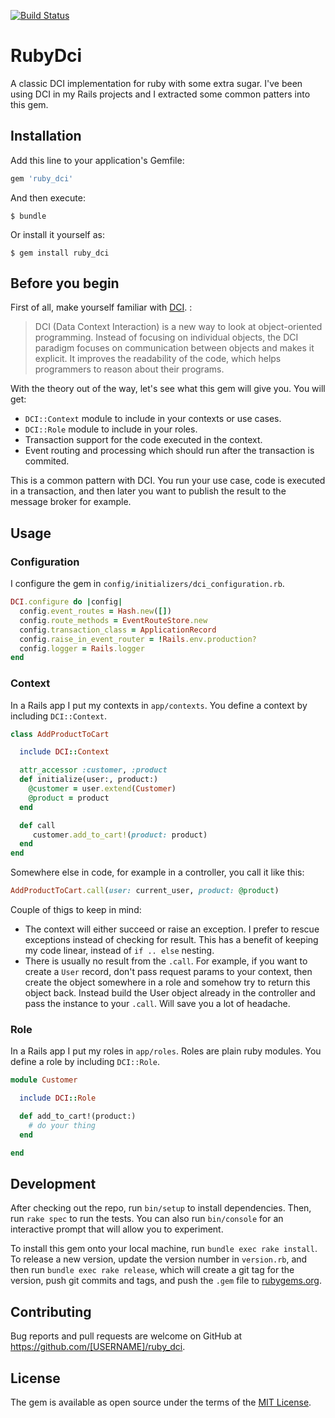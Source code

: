 [![Build Status](https://travis-ci.org/egze/ruby_dci.svg?branch=master)](https://travis-ci.org/egze/ruby_dci)

# RubyDci

A classic DCI implementation for ruby with some extra sugar. I've been using DCI in my Rails projects and I extracted some common patters into this gem.

## Installation

Add this line to your application's Gemfile:

```ruby
gem 'ruby_dci'
```

And then execute:

    $ bundle

Or install it yourself as:

    $ gem install ruby_dci

## Before you begin

First of all, make yourself familiar with [DCI](http://dci-in-ruby.info/). :

> DCI (Data Context Interaction) is a new way to look at object-oriented programming. Instead of focusing on individual objects, the DCI paradigm focuses on communication between objects and makes it explicit. It improves the readability of the code, which helps programmers to reason about their programs.

With the theory out of the way, let's see what this gem will give you. You will get:

* `DCI::Context` module to include in your contexts or use cases.
* `DCI::Role` module to include in your roles.
* Transaction support for the code executed in the context.
* Event routing and processing which should run after the transaction is commited.

This is a common pattern with DCI. You run your use case, code is executed in a transaction, and then later you want to publish the result to the message broker for example.

## Usage

### Configuration

I configure the gem in `config/initializers/dci_configuration.rb`.

```ruby
DCI.configure do |config|
  config.event_routes = Hash.new([])
  config.route_methods = EventRouteStore.new
  config.transaction_class = ApplicationRecord
  config.raise_in_event_router = !Rails.env.production?
  config.logger = Rails.logger
end
```

### Context

In a Rails app I put my contexts in `app/contexts`. You define a context by including `DCI::Context`.

```ruby
class AddProductToCart

  include DCI::Context

  attr_accessor :customer, :product
  def initialize(user:, product:)
    @customer = user.extend(Customer)
    @product = product
  end

  def call
     customer.add_to_cart!(product: product)
  end
end
```

Somewhere else in code, for example in a controller, you call it like this:
```ruby
AddProductToCart.call(user: current_user, product: @product)
```

Couple of thigs to keep in mind:
* The context will either succeed or raise an exception. I prefer to rescue exceptions instead of checking for result. This has a benefit of keeping my code linear, instead of `if .. else` nesting.
* There is usually no result from the `.call`. For example, if you want to create a `User` record, don't pass request params to your context, then create the object somewhere in a role and somehow try to return this object back. Instead build the User object already in the controller and pass the instance to your `.call`. Will save you a lot of headache.

### Role

In a Rails app I put my roles in `app/roles`. Roles are plain ruby modules. You define a role by including `DCI::Role`.

```ruby
module Customer

  include DCI::Role

  def add_to_cart!(product:)
    # do your thing
  end

end
```

## Development

After checking out the repo, run `bin/setup` to install dependencies. Then, run `rake spec` to run the tests. You can also run `bin/console` for an interactive prompt that will allow you to experiment.

To install this gem onto your local machine, run `bundle exec rake install`. To release a new version, update the version number in `version.rb`, and then run `bundle exec rake release`, which will create a git tag for the version, push git commits and tags, and push the `.gem` file to [rubygems.org](https://rubygems.org).

## Contributing

Bug reports and pull requests are welcome on GitHub at https://github.com/[USERNAME]/ruby_dci.

## License

The gem is available as open source under the terms of the [MIT License](https://opensource.org/licenses/MIT).
